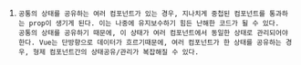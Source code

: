 1. ```
   공통의 상태를 공유하는 여러 컴포넌트가 있는 경우, 지나치게 중첩된 컴포넌트를 통과하는 prop이 생기게 된다. 이는 나중에 유지보수하기 힘든 난해한 코드가 될 수 있다.
   공통의 상태를 공유하기 때문에, 이 상태가 여러 컴포넌트에서 동일한 상태로 관리되어야 한다. Vue는 단방향으로 데이터가 흐르기때문에, 여러 컴포넌트가 한 상태를 공유하는 경우, 형제 컴포넌트간의 상태공유/관리가 복잡해질 수 있다.
   ```

   